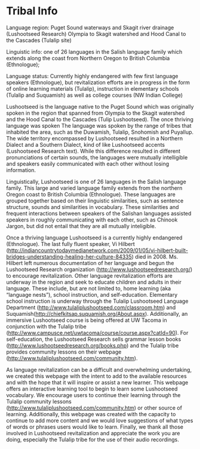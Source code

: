Tribal Info
=========
Language region: Puget Sound waterways and Skagit river drainage (Lushootseed Research)
Olympia to Skagit watershed and Hood Canal to the Cascades (Tulalip site)

Linguistic info: one of 26 languages in the Salish language family which extends along the coast from Northern Oregon to British Columbia (Ethnologue);

Language status: Currently highly endangered with few first language speakers (Ethnologue), but revitalization efforts are in progress in the form of online learning materials (Tulalip), instruction in elementary schools (Tulalip and Suquamish) as well as college courses (NW Indian College)


Lushootseed is the language native to the Puget Sound which was originally spoken in the region that spanned from Olympia to the Skagit watershed and the Hood Canal to the Cascades (Tulip Lushootseed). The once thriving language was spoken The language was spoken by the range of tribes that inhabited the area, such as the Duwamish, Tulalip,  Snohomish and Puyallup. The wide territory encompassed by Lushootseed resulted in a Northern Dialect and a Southern Dialect, kind of like Lushootseed accents (Lushootseed Research text). While this difference resulted in different pronunciations of certain sounds, the languages were mutually intelligible and speakers easily communicated with each other without losing information.

Linguistically, Lushootseed is one of 26 languages in the Salish language family. This large and varied language family extends from the northern Oregon coast to British Columbia (Ethnologue). These languages are grouped together based on their linguistic similarities, such as sentence structure, sounds and similarities in vocabulary. These similarities and frequent interactions between speakers of the Salishan languages assisted speakers in roughly communicating with each other, such as Chinook Jargon, but did not entail that they are all mutually inteligible.

Once a thriving language  Lushootseed is a currently highly endangered (Ethnologue). The last fully fluent speaker, Vi Hilbert (http://indiancountrytodaymedianetwork.com/2009/01/05/vi-hilbert-built-bridges-understanding-healing-her-culture-84335) died in 2008.   Ms. Hilbert left numerous documentation of her language and begun the Lushootseed Research organization (http://www.lushootseedresearch.org/) to encourage revitalization. Other language revitalization efforts are underway in the region and seek to educate children and adults in their language. These include, but are not limited to, home learning (aka “language nests”), school instruction, and self-education. Elementary school instruction is underway through the Tulalip Lushootseed Language Department (http://www.tulaliplushootseed.com/classroom.htm) and Suquamish(http://chiefkitsap.suquamish.org/About.aspx).  Additionally, an immersive Lushootseed course is being offered at UW Tacoma in conjunction with the Tulalip tribe (http://www.campusce.net/uwtacoma/course/course.aspx?catId=90).  For self-education, the Lushootseed Research sells grammar lesson books (http://www.lushootseedresearch.org/books.php) and the Tulalip tribe provides community lessons on their webpage (http://www.tulaliplushootseed.com/community.htm). 

As language revitalization can be a difficult and overwhelming undertaking, we created this webpage with the intent to add to the available resources and with the hope that it will inspire or assist a new learner. This webpage offers an interactive learning tool to begin to learn some Lushootseed vocabulary. We encourage users to continue their learning through the Tulalip community lessons (http://www.tulaliplushootseed.com/community.htm) or other source of learning. Additionally, this webpage was created with the capacity to continue to add more content and we would love suggestions of what types of words or phrases users would like to learn. Finally, we thank all those involved in Lushootseed revitalization and appreciate the work you are doing, especially the Tulalip tribe for the use of their audio recordings. 